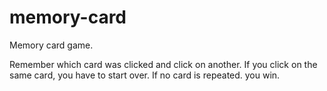 # memory-card

Memory card game.

Remember which card was clicked and click on another.
If you click on the same card, you have to start over.
If no card is repeated. you win.

